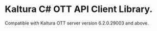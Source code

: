 # Kaltura C# OTT API Client Library.
Compatible with Kaltura OTT server version 6.2.0.29003 and above.
